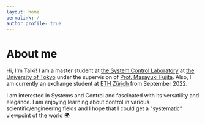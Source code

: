 ```yaml
---
layout: home
permalink: /
author_profile: true
---
```


# About me
Hi, I'm Taiki!
I am a master student at [the System Control Laboratory](https://www.scl.ipc.i.u-tokyo.ac.jp) 
at [the University of Tokyo](https://www.u-tokyo.ac.jp/en/index.html) under the supervision of 
[Prof. Masayuki Fujita](http://www.fl.ctrl.titech.ac.jp/member/fujita/fujitae.html).
Also, I am currently an exchange student at [ETH Zürich](https://ethz.ch/en.html) from September 2022.

I am interested in Systems and Control and fascinated with its versatility and elegance.
I am enjoying learning about control in various scientific/engineering fields and 
I hope that I could get a "systematic” viewpoint of the world 🌍

<!-- The researches can be seen from [here](./researches). -->

